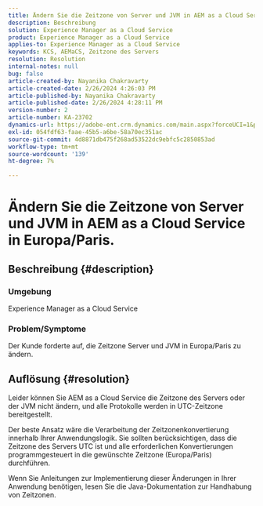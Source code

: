```yaml
---
title: Ändern Sie die Zeitzone von Server und JVM in AEM as a Cloud Service in Europa/Paris.
description: Beschreibung
solution: Experience Manager as a Cloud Service
product: Experience Manager as a Cloud Service
applies-to: Experience Manager as a Cloud Service
keywords: KCS, AEMaCS, Zeitzone des Servers
resolution: Resolution
internal-notes: null
bug: false
article-created-by: Nayanika Chakravarty
article-created-date: 2/26/2024 4:26:03 PM
article-published-by: Nayanika Chakravarty
article-published-date: 2/26/2024 4:28:11 PM
version-number: 2
article-number: KA-23702
dynamics-url: https://adobe-ent.crm.dynamics.com/main.aspx?forceUCI=1&pagetype=entityrecord&etn=knowledgearticle&id=f997ebb8-c3d4-ee11-9079-6045bd006b4b
exl-id: 054fdf63-faae-45b5-a6be-58a70ec351ac
source-git-commit: 4d8871db475f268ad53522dc9ebfc5c2850853ad
workflow-type: tm+mt
source-wordcount: '139'
ht-degree: 7%

---
```


# Ändern Sie die Zeitzone von Server und JVM in AEM as a Cloud Service in Europa/Paris.

## Beschreibung {#description}


### Umgebung

Experience Manager as a Cloud Service

### Problem/Symptome

Der Kunde forderte auf, die Zeitzone Server und JVM in Europa/Paris zu ändern.


## Auflösung {#resolution}


Leider können Sie AEM as a Cloud Service die Zeitzone des Servers oder der JVM nicht ändern, und alle Protokolle werden in UTC-Zeitzone bereitgestellt.

Der beste Ansatz wäre die Verarbeitung der Zeitzonenkonvertierung innerhalb Ihrer Anwendungslogik. Sie sollten berücksichtigen, dass die Zeitzone des Servers UTC ist und alle erforderlichen Konvertierungen programmgesteuert in die gewünschte Zeitzone (Europa/Paris) durchführen.

Wenn Sie Anleitungen zur Implementierung dieser Änderungen in Ihrer Anwendung benötigen, lesen Sie die Java-Dokumentation zur Handhabung von Zeitzonen.
